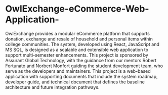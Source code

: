 # OwlExchange-eCommerce-Web-Application-
OwlExchange provides a modular eCommerce platform that supports donation, exchange and resale of household and personal items within college communities. The system, developed using React, JavaScript and MS SQL, is designed as a scalable and extensible web application to support multi-semester enhancements. This project is sponsored by Assurant Global Technology, with the guidance from our mentors Robert Fortunato and Norbert Monfort guiding the student development team, who serve as the developers and maintainers. This project is a web-based application with supporting documents that include the system roadmap, developer guide, and technical document that defines the baseline architecture and future integration pathways. 
